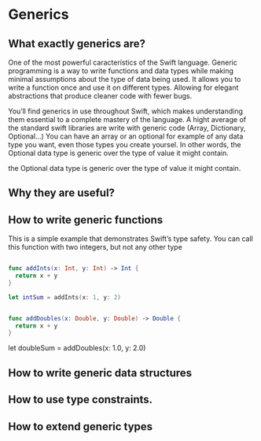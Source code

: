 # Generics

## What exactly generics are?

One of the most powerful característics of the Swift language.
Generic programming is a way to write functions and data types while making minimal assumptions about the type of data being used.
It allows you to write a function once and use it on different types.
Allowing for elegant abstractions that produce cleaner code with fewer bugs. 

You’ll find generics in use throughout Swift, which makes understanding them essential to a complete mastery of the language.
A hight average of the standard swift libraries are write with generic code (Array, Dictionary, Optional...) You can have an array or an optional for example of any data type you want, even those types you create yoursel. In other words, the Optional data type is generic over the type of value it might contain.

the Optional data type is generic over the type of value it might contain.

## Why they are useful?

## How to write generic functions

This is a simple example that demonstrates Swift’s type safety. You can call this function with two integers, but not any other type

```swift

func addInts(x: Int, y: Int) -> Int {
  return x + y
}

let intSum = addInts(x: 1, y: 2)

```

```swift

func addDoubles(x: Double, y: Double) -> Double {
  return x + y
}
```
let doubleSum = addDoubles(x: 1.0, y: 2.0)

## How to write generic data structures

## How to use type constraints.

## How to extend generic types
